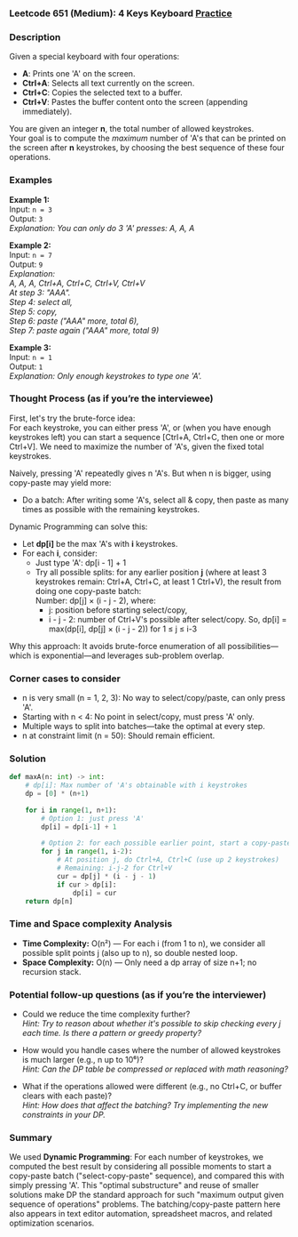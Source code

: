 ### Leetcode 651 (Medium): 4 Keys Keyboard [Practice](https://leetcode.com/problems/4-keys-keyboard)

### Description  
Given a special keyboard with four operations:
- **A**: Prints one 'A' on the screen.
- **Ctrl+A**: Selects all text currently on the screen.
- **Ctrl+C**: Copies the selected text to a buffer.
- **Ctrl+V**: Pastes the buffer content onto the screen (appending immediately).

You are given an integer **n**, the total number of allowed keystrokes.  
Your goal is to compute the *maximum* number of 'A's that can be printed on the screen after **n** keystrokes, by choosing the best sequence of these four operations.

### Examples  

**Example 1:**  
Input: `n = 3`  
Output: `3`  
*Explanation: You can only do 3 'A' presses: A, A, A*

**Example 2:**  
Input: `n = 7`  
Output: `9`  
*Explanation:  
A, A, A, Ctrl+A, Ctrl+C, Ctrl+V, Ctrl+V  
At step 3: "AAA".  
Step 4: select all,  
Step 5: copy,  
Step 6: paste ("AAA" more, total 6),  
Step 7: paste again ("AAA" more, total 9)*

**Example 3:**  
Input: `n = 1`  
Output: `1`  
*Explanation: Only enough keystrokes to type one 'A'.*

### Thought Process (as if you’re the interviewee)  

First, let's try the brute-force idea:  
For each keystroke, you can either press 'A', or (when you have enough keystrokes left) you can start a sequence [Ctrl+A, Ctrl+C, then one or more Ctrl+V]. We need to maximize the number of 'A's, given the fixed total keystrokes.

Naively, pressing 'A' repeatedly gives n 'A's. But when n is bigger, using copy-paste may yield more:  
- Do a batch: After writing some 'A's, select all & copy, then paste as many times as possible with the remaining keystrokes.

Dynamic Programming can solve this:  
- Let **dp[i]** be the max 'A's with **i** keystrokes.
- For each **i**, consider:
  - Just type 'A': dp[i - 1] + 1
  - Try all possible splits: for any earlier position **j** (where at least 3 keystrokes remain: Ctrl+A, Ctrl+C, at least 1 Ctrl+V), the result from doing one copy-paste batch:  
    Number: dp[j] × (i - j - 2), where:
      - j: position before starting select/copy,
      - i - j - 2: number of Ctrl+V's possible after select/copy.
    So, dp[i] = max(dp[i], dp[j] × (i - j - 2)) for 1 ≤ j ≤ i-3

Why this approach: It avoids brute-force enumeration of all possibilities—which is exponential—and leverages sub-problem overlap.

### Corner cases to consider  
- n is very small (n = 1, 2, 3): No way to select/copy/paste, can only press 'A'.
- Starting with n < 4: No point in select/copy, must press 'A' only.
- Multiple ways to split into batches—take the optimal at every step.
- n at constraint limit (n = 50): Should remain efficient.

### Solution

```python
def maxA(n: int) -> int:
    # dp[i]: Max number of 'A's obtainable with i keystrokes
    dp = [0] * (n+1)
    
    for i in range(1, n+1):
        # Option 1: just press 'A'
        dp[i] = dp[i-1] + 1
        
        # Option 2: for each possible earlier point, start a copy-paste batch
        for j in range(1, i-2):
            # At position j, do Ctrl+A, Ctrl+C (use up 2 keystrokes)
            # Remaining: i-j-2 for Ctrl+V
            cur = dp[j] * (i - j - 1)
            if cur > dp[i]:
                dp[i] = cur
    return dp[n]
```

### Time and Space complexity Analysis  

- **Time Complexity:** O(n²) — For each i (from 1 to n), we consider all possible split points j (also up to n), so double nested loop.
- **Space Complexity:** O(n) — Only need a dp array of size n+1; no recursion stack.

### Potential follow-up questions (as if you’re the interviewer)  

- Could we reduce the time complexity further?  
  *Hint: Try to reason about whether it's possible to skip checking every j each time. Is there a pattern or greedy property?*

- How would you handle cases where the number of allowed keystrokes is much larger (e.g., n up to 10⁶)?  
  *Hint: Can the DP table be compressed or replaced with math reasoning?*

- What if the operations allowed were different (e.g., no Ctrl+C, or buffer clears with each paste)?  
  *Hint: How does that affect the batching? Try implementing the new constraints in your DP.*

### Summary
We used **Dynamic Programming**: For each number of keystrokes, we computed the best result by considering all possible moments to start a copy-paste batch ("select-copy-paste" sequence), and compared this with simply pressing 'A'. This "optimal substructure" and reuse of smaller solutions make DP the standard approach for such "maximum output given sequence of operations" problems. The batching/copy-paste pattern here also appears in text editor automation, spreadsheet macros, and related optimization scenarios.